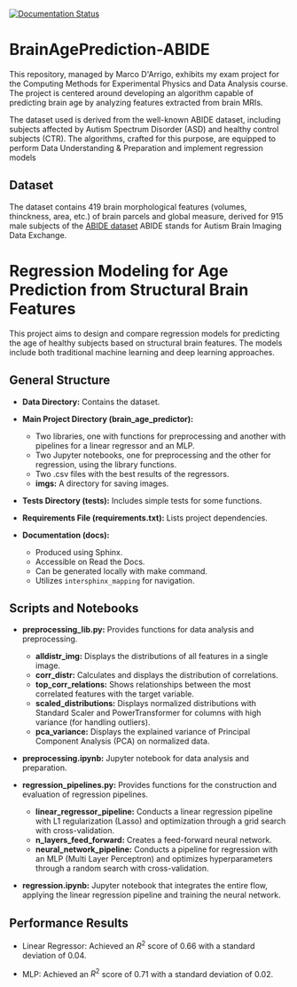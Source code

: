 [![Documentation Status](https://readthedocs.org/projects/brainageprediction-abide/badge/?version=latest)](https://brainageprediction-abide.readthedocs.io/en/latest/?badge=latest)

# BrainAgePrediction-ABIDE
This repository, managed by Marco D'Arrigo, exhibits my exam project for the Computing Methods for Experimental Physics and Data Analysis course. 
The project is centered around developing an algorithm capable of predicting brain age by analyzing features extracted from brain MRIs.

The dataset used is derived from the well-known ABIDE dataset, including subjects affected by Autism Spectrum Disorder (ASD) and healthy control subjects (CTR). 
The algorithms, crafted for this purpose, are equipped to perform Data Understanding & Preparation and implement regression models
## Dataset
The dataset contains 419 brain morphological features (volumes, thinckness, area, etc.) of brain parcels and global measure, derived for 915 male subjects of the [ABIDE dataset](http://fcon_1000.projects.nitrc.org/indi/abide/) ABIDE stands for Autism Brain Imaging Data Exchange.

# Regression Modeling for Age Prediction from Structural Brain Features

This project aims to design and compare regression models for predicting the age of healthy subjects based on structural brain features. The models include both traditional machine learning and deep learning approaches.

## General Structure

- **Data Directory:** Contains the dataset.
  
- **Main Project Directory (brain\_age\_predictor):**
  - Two libraries, one with functions for preprocessing and another with pipelines for a linear regressor and an MLP.
  - Two Jupyter notebooks, one for preprocessing and the other for regression, using the library functions.
  - Two .csv files with the best results of the regressors.
  - **imgs:** A directory for saving images.
  
- **Tests Directory (tests):** Includes simple tests for some functions.

- **Requirements File (requirements.txt):** Lists project dependencies.

- **Documentation (docs):**
  - Produced using Sphinx.
  - Accessible on Read the Docs.
  - Can be generated locally with make command.
  - Utilizes `intersphinx_mapping` for navigation.

## Scripts and Notebooks

- **preprocessing\_lib.py:** Provides functions for data analysis and preprocessing.
  - **alldistr\_img:** Displays the distributions of all features in a single image.
  - **corr\_distr:** Calculates and displays the distribution of correlations.
  - **top\_corr\_relations:** Shows relationships between the most correlated features with the target variable.
  - **scaled\_distributions:** Displays normalized distributions with Standard Scaler and PowerTransformer for columns with high variance (for handling outliers).
  - **pca\_variance:** Displays the explained variance of Principal Component Analysis (PCA) on normalized data.
  
- **preprocessing.ipynb:** Jupyter notebook for data analysis and preparation.

- **regression\_pipelines.py:** Provides functions for the construction and evaluation of regression pipelines.
  - **linear\_regressor\_pipeline:** Conducts a linear regression pipeline with L1 regularization (Lasso) and optimization through a grid search with cross-validation.
  - **n\_layers\_feed\_forward:** Creates a feed-forward neural network.
  - **neural\_network\_pipeline:** Conducts a pipeline for regression with an MLP (Multi Layer Perceptron) and optimizes hyperparameters through a random search with cross-validation.
  
- **regression.ipynb:** Jupyter notebook that integrates the entire flow, applying the linear regression pipeline and training the neural network.

## Performance Results

- Linear Regressor: Achieved an $R^2$ score of 0.66 with a standard deviation of 0.04.

- MLP: Achieved an $R^2$ score of 0.71 with a standard deviation of 0.02.
